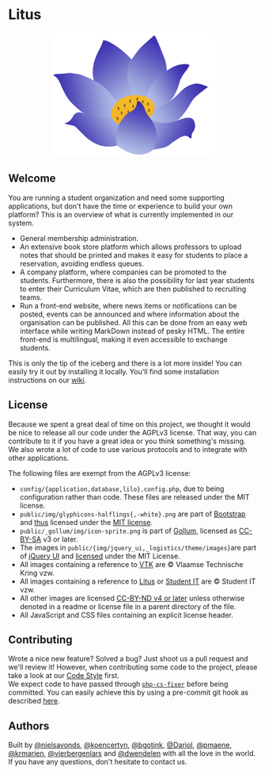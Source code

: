 Litus
=====

<p align="center">
    <img src="https://github.com/LitusProject/Litus/raw/master/public/img/litus.png" height="250px" />
</p>

## Welcome
You are running a student organization and need some supporting applications, but don't have the time or experience to build your own platform? This is an overview of what is currently implemented in our system.

* General membership administration.
* An extensive book store platform which allows professors to upload notes that should be printed and makes it easy for students to place a reservation, avoiding endless queues.
* A company platform, where companies can be promoted to the students. Furthermore, there is also the possibility for last year students to enter their Curriculum Vitae, which are then published to recruiting teams.
* Run a front-end website, where news items or notifications can be posted, events can be announced and where information about the organisation can be published. All this can be done from an easy web interface while writing MarkDown instead of pesky HTML. The entire front-end is multilingual, making it even accessible to exchange students.

This is only the tip of the iceberg and there is a lot more inside! You can easily try it out by installing it locally. You'll find some installation instructions on our [wiki](https://github.com/LitusProject/Litus/wiki).

## License
Because we spent a great deal of time on this project, we thought it would be nice to release all our code under the AGPLv3 license. That way, you can contribute to it if you have a great idea or you think something's missing. We also wrote a lot of code to use various protocols and to integrate with other applications.

The following files are exempt from the AGPLv3 license:
- `config/{application,database,lilo}.config.php`, due to being configuration rather than code. These files are released under the MIT license.
- `public/img/glyphicons-halflings{,-white}.png` are part of [Bootstrap](http://getbootstrap.com/) and [thus](http://glyphicons.com/license/) licensed under the [MIT license](https://github.com/twbs/bootstrap/blob/master/LICENSE).
- `public/_gollum/img/icon-sprite.png` is part of [Gollum](https://github.com/gollum/gollum), licensed as [CC-BY-SA](https://github.com/gollum/gollum/blob/master/licenses/licenses.txt) v3 or later.
- The images in `public/{img/jquery_ui,_logistics/theme/images}`are part of [jQuery UI](http://jqueryui.com/) and [licensed](https://jquery.org/license/) under the MIT License.
- All images containing a reference to [VTK](http://vtk.be) are &copy; Vlaamse Technische Kring vzw.
- All images containing a reference to [Litus](http://litus.cc) or [Student IT](http://studentit.be) are &copy; Student IT vzw.
- All other images are licensed [CC-BY-ND v4 or later](https://creativecommons.org/licenses/by-nd/4.0/) unless otherwise denoted in a readme or license file in a parent directory of the file.
- All JavaScript and CSS files containing an explicit license header.

## Contributing
Wrote a nice new feature? Solved a bug? Just shoot us a pull request and we'll review it! However, when contributing some code to the project, please take a look at our [Code Style](https://github.com/LitusProject/Litus/wiki/Style) first.  
We expect code to have passed through [`php-cs-fixer`](https://github.com/fabpot/PHP-CS-Fixer) before being committed. You can easily achieve this by using a pre-commit git hook as described [here](https://github.com/LitusProject/PhpCodeStyle/tree/master/Resources/git-hooks).

## Authors
Built by [@nielsavonds](https://github.com/nielsavonds), [@koencertyn](https://github.com/koencertyn), [@bgotink](https://github.com/bgotink), [@DarioI](https://github.com/DarioI), [@pmaene](https://github.com/pmaene), [@krmarien](https://github.com/krmarien), [@vierbergenlars](https://github.com/vierbergenlars) and [@dwendelen](https://github.com/dwendelen) with all the love in the world. If you have any questions, don't hesitate to contact us.
